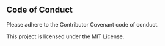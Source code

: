 ## Code of Conduct
Please adhere to the Contributor Covenant code of conduct.


This project is licensed under the MIT License.